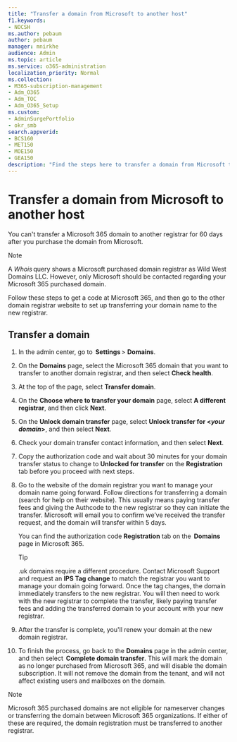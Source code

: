 ```yaml
---
title: "Transfer a domain from Microsoft to another host"
f1.keywords:
- NOCSH
ms.author: pebaum
author: pebaum
manager: mnirkhe
audience: Admin
ms.topic: article
ms.service: o365-administration
localization_priority: Normal
ms.collection: 
- M365-subscription-management
- Adm_O365
- Adm_TOC
- Adm_O365_Setup
ms.custom: 
- AdminSurgePortfolio
- okr_smb
search.appverid:
- BCS160
- MET150
- MOE150
- GEA150
description: "Find the steps here to transfer a domain from Microsoft to another registrar. "
---
```


# Transfer a domain from Microsoft to another host

You can't transfer a Microsoft 365 domain to another registrar for 60 days after you purchase the domain from Microsoft.

> [!NOTE]
> A _Whois_ query shows a Microsoft purchased domain registrar as Wild West Domains LLC. However, only Microsoft should be contacted regarding your Microsoft 365 purchased domain.

Follow these steps to get a code at Microsoft 365, and then go to the other domain registrar website to set up transferring your domain name to the new registrar.

## Transfer a domain

1. In the admin center, go to  **Settings** > **Domains**.

2. On the **Domains** page, select the Microsoft 365 domain that you want to transfer to another domain registrar, and then select **Check health**.

3. At the top of the page, select **Transfer domain**.

4. On the **Choose where to transfer your domain** page, select **A different registrar**, and then click **Next**.

5. On the **Unlock domain transfer** page, select **Unlock transfer for <_your domain_>**, and then select **Next**.

6. Check your domain transfer contact information, and then select **Next**.

7. Copy the authorization code and wait about 30 minutes for your domain transfer status to change to **Unlocked for transfer** on the **Registration** tab before you proceed with next steps.

8. Go to the website of the domain registrar you want to manage your domain name going forward. Follow directions for transferring a domain (search for help on their website). This usually means paying transfer fees and giving the Authcode to the new registrar so they can initiate the transfer. Microsoft will email you to confirm we’ve received the transfer request, and the domain will transfer within 5 days.

    You can find the authorization code **Registration** tab on the  **Domains** page in Microsoft 365.
    
    > [!TIP]
    > .uk domains require a different procedure. Contact Microsoft Support and request an **IPS Tag change** to match the registrar you want to manage your domain going forward. Once the tag changes, the domain immediately transfers to the new registrar. You will then need to work with the new registrar to complete the transfer, likely paying transfer fees and adding the transferred domain to your account with your new registrar.

9. After the transfer is complete, you'll renew your domain at the new domain registrar.

10. To finish the process, go back to the **Domains** page in the admin center, and then select  **Complete domain transfer**. This will mark the domain as no longer purchased from Microsoft 365, and will disable the domain subscription. It will not remove the domain from the tenant, and will not affect existing users and mailboxes on the domain.

> [!NOTE]
> Microsoft 365 purchased domains are not eligible for nameserver changes or transferring the domain between Microsoft 365 organizations. If either of these are required, the domain registration must be transferred to another registrar.
